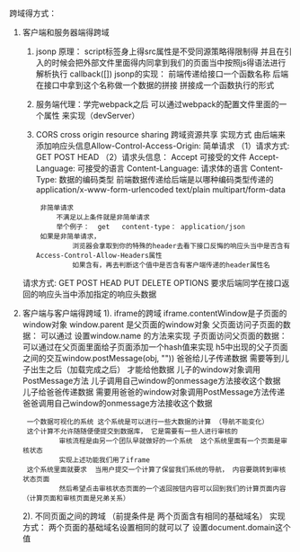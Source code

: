 跨域得方式：
1. 客户端和服务器端得跨域 
    1) jsonp 原理：  script标签身上得src属性是不受同源策略得限制得 
                    并且在引入的时候会把外部文件里面得内同拿到我们的页面当中按照js得语法进行解析执行
                    callback([])
        jsonp的实现： 前端传递给接口一个函数名称   后端在接口中拿到这个名称做一个数据的拼接  拼接成一个函数执行的形式 
    
    2) 服务端代理：学完webpack之后  可以通过webpack的配置文件里面的一个属性 来实现（devServer）
    3) CORS cross origin resource sharing 跨域资源共享
            实现方式 由后端来添加响应头信息Allow-Control-Access-Origin: 
            简单请求
                （1）请求方式: GET POST HEAD 
                （2）请求头信息：
                    Accept  可接受的文件
                    Accept-Language: 可接受的语言
                    Content-Language: 请求体的语言
                    Content-Type:  数据的编码类型  前端数据传递给后端是以哪种编码类型传递的   
                            application/x-www-form-urlencoded   text/plain  multipart/form-data
                            
            非简单请求
                不满足以上条件就是非简单请求
                举个例子：  get   content-type： application/json
            如果是非简单请求， 
                    浏览器会拿取到你的特殊的header去看下接口反悔的响应头当中是否含有Access-Control-Allow-Headers属性
                    如果含有，再去判断这个值中是否含有客户端传递的header属性名
    请求方式: GET POST  HEAD  PUT  DELETE  OPTIONS
    要求后端同学在接口返回的响应头当中添加指定的响应头数据

2. 客户端与客户端得跨域
    1). iframe的跨域
        iframe.contentWindow是子页面的window对象
        window.parent  是父页面的window对象
        父页面访问子页面的数据：  可以通过 设置window.name 的方法来实现
        子页面访问父页面的数据：  可以通过在父页面里面给子页面添加一个hash值来实现
        h5中出现的父子页面之间的交互window.postMessage(obj, ""))
            爸爸给儿子传递数据   需要等到儿子出生之后（加载完成之后） 才能给他数据   儿子的window对象调用PostMessage方法
                                儿子调用自己window的onmessage方法接收这个数据  
            儿子给爸爸传递数据  需要用爸爸的window对象调用PostMessage方法传递
                                爸爸调用自己window的onmessage方法接收这个数据

        一个数据可视化的系统 这个系统是可以进行一些大数据的计算 （导航不能变化）
        这个计算不允许随随便便提交到数据库， 它是需要有一些人进行审核的  
                审核流程是由另一个团队早就做好的一个系统  这个系统里面有一个页面是审核状态
                实现上述功能我们用了iframe
        这个系统里面就要求  当用户提交一个计算了保留我们系统的导航， 内容要跳转到审核状态页面   
                然后希望点击审核状态页面的一个返回按钮内容可以回到我们的计算页面内容（计算页面和审核页面是兄弟关系）
            
    2). 不同页面之间的跨域 （前提条件是 两个页面含有相同的基础域名）
        实现方式： 两个页面的基础域名设置相同的就可以了   设置document.domain这个值 